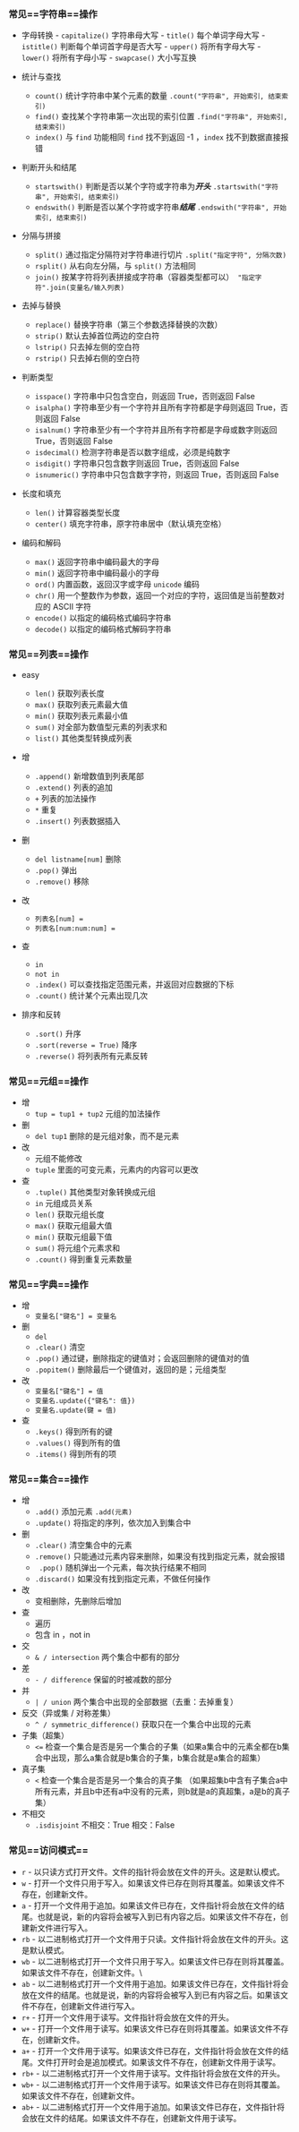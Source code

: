 ### 常见==字符串==操作

  - 字母转换
        - `capitalize()` 字符串母大写
        - `title()` 每个单词字母大写
        - `istitle()` 判断每个单词首字母是否大写
        - `upper()` 将所有字母大写
        - `lower()` 将所有字母小写
        - `swapcase()` 大小写互换
- 统计与查找
    - `count()` 统计字符串中某个元素的数量 `.count("字符串", 开始索引, 结束索引)` 
    - `find()` 查找某个字符串第一次出现的索引位置 `.find("字符串", 开始索引, 结束索引)` 
    - `index()` 与 `find` 功能相同 `find` 找不到返回 -1 ，`index` 找不到数据直接报错  
- 判断开头和结尾
    - `startswith()` 判断是否以某个字符或字符串为***开头*** `.startswith("字符串", 开始索引, 结束索引)` 
    - `endswith()` 判断是否以某个字符或字符串***结尾*** `.endswith("字符串", 开始索引, 结束索引)` 
- 分隔与拼接
    - `split()` 通过指定分隔符对字符串进行切片 `.split("指定字符", 分隔次数)` 
    - `rsplit()` 从右向左分隔，与 `split()` 方法相同
    - `join()` 按某字符将列表拼接成字符串（容器类型都可以）` "指定字符".join(变量名/输入列表)` 
- 去掉与替换
   - `replace()` 替换字符串（第三个参数选择替换的次数）
   - `strip()` 默认去掉首位两边的空白符
   - `lstrip()` 只去掉左侧的空白符
   - `rstrip()` 只去掉右侧的空白符

- 判断类型
   - `isspace()` 字符串中只包含空白，则返回 True，否则返回 False
   - `isalpha()` 字符串至少有一个字符并且所有字符都是字母则返回 True，否则返回 False
   - `isalnum()` 字符串至少有一个字符并且所有字符都是字母或数字则返回 True，否则返回 False
   - `isdecimal()` 检测字符串是否以数字组成，必须是纯数字
   - `isdigit()` 字符串只包含数字则返回 True，否则返回 False
   - `isnumeric()` 字符串中只包含数字字符，则返回 True，否则返回 False

- 长度和填充
    - `len()` 计算容器类型长度
    - `center()` 填充字符串，原字符串居中（默认填充空格）
- 编码和解码
   -  `max()` 返回字符串中编码最大的字母
   - `min()` 返回字符串中编码最小的字母
   -  `ord()` 内置函数，返回汉字或字母 `unicode` 编码
   -  `chr()` 用一个整数作为参数，返回一个对应的字符，返回值是当前整数对应的 ASCⅡ 字符
   -  `encode()` 以指定的编码格式编码字符串
   -  `decode()` 以指定的编码格式解码字符串

### 常见==列表==操作

- easy
    - `len()` 获取列表长度
    - `max()` 获取列表元素最大值
    - `min()` 获取列表元素最小值
    - `sum()` 对全部为数值型元素的列表求和
    - `list()` 其他类型转换成列表

- 增
    - `.append()` 新增数值到列表尾部
    - `.extend()` 列表的追加
    - `+` 列表的加法操作
    - `*` 重复
    - `.insert()` 列表数据插入
- 删
    - `del listname[num]` 删除
    - `.pop()` 弹出
    - `.remove()` 移除
- 改
    - `列表名[num] =` 
    - `列表名[num:num:num] =` 
- 查
    - `in` 
    - `not in` 
    - `.index()` 可以查找指定范围元素，并返回对应数据的下标
    - `.count()` 统计某个元素出现几次
- 排序和反转
    - `.sort()` 升序
    - `.sort(reverse = True)` 降序
    - `.reverse()` 将列表所有元素反转

### 常见==元组==操作

- 增
    - `tup = tup1 + tup2` 元组的加法操作
- 删
    - `del tup1` 删除的是元组对象，而不是元素
- 改
    - 元组不能修改
    - `tuple` 里面的可变元素，元素内的内容可以更改
- 查
    - `.tuple()` 其他类型对象转换成元组
    - `in` 元组成员关系
    - `len()` 获取元组长度
    - `max()` 获取元组最大值
    - `min()` 获取元组最下值
    - `sum()` 将元组个元素求和
    - `.count()` 得到重复元素数量

### 常见==字典==操作

- 增
    - `变量名["键名"] = 变量名`
- 删
    - `del` 
    - `.clear()` 清空
    - `.pop()` 通过键，删除指定的键值对；会返回删除的键值对的值
    - `.popitem()` 删除最后一个键值对，返回的是；元组类型
- 改
    - `变量名["键名"] = 值` 
    - `变量名.update({"键名": 值})` 
    - `变量名.update(键 = 值)`
- 查
    - `.keys()` 得到所有的键
    - `.values()` 得到所有的值
    - `.items()` 得到所有的项

### 常见==集合==操作

- 增 
    - `.add()` 添加元素 `.add(元素)`  
    - `.update()` 将指定的序列，依次加入到集合中 
- 删
    - `.clear()` 清空集合中的元素
    - `.remove()` 只能通过元素内容来删除，如果没有找到指定元素，就会报错  
    - ` .pop()` 随机弹出一个元素，每次执行结果不相同
    - `.discard()`  如果没有找到指定元素，不做任何操作
- 改
    - 变相删除，先删除后增加
- 查
    - 遍历
    - 包含 in ，not in
- 交
    - `& / intersection` 两个集合中都有的部分 
- 差
    - `- / difference` 保留的时被减数的部分
- 并
    - `| / union` 两个集合中出现的全部数据（去重：去掉重复）
- 反交（异或集 / 对称差集）
    - `^ / symmetric_difference()` 获取只在一个集合中出现的元素
- 子集（超集）
    - `<=` 检查一个集合是否是另一个集合的子集（如果a集合中的元素全都在b集合中出现，那么a集合就是b集合的子集，b集合就是a集合的超集）
- 真子集
    - `<` 检查一个集合是否是另一个集合的真子集 （如果超集b中含有子集合a中所有元素，并且b中还有a中没有的元素，则b就是a的真超集，a是b的真子集）
- 不相交
    - `.isdisjoint`   不相交：True    相交：False

### 常见==访问模式== 

  - `r` - 以只读方式打开文件。文件的指针将会放在文件的开头。这是默认模式。
  - `w` - 打开一个文件只用于写入。如果该文件已存在则将其覆盖。如果该文件不存在，创建新文件。
  - `a` - 打开一个文件用于追加。如果该文件已存在，文件指针将会放在文件的结尾。也就是说，新的内容将会被写入到已有内容之后。如果该文件不存在，创建新文件进行写入。
  - `rb` - 以二进制格式打开一个文件用于只读。文件指针将会放在文件的开头。这是默认模式。
  - `wb` - 以二进制格式打开一个文件只用于写入。如果该文件已存在则将其覆盖。如果该文件不存在，创建新文件。\
  - `ab` - 以二进制格式打开一个文件用于追加。如果该文件已存在，文件指针将会放在文件的结尾。也就是说，新的内容将会被写入到已有内容之后。如果该文件不存在，创建新文件进行写入。
  - `r+` - 打开一个文件用于读写。文件指针将会放在文件的开头。
  - `w+` - 打开一个文件用于读写。如果该文件已存在则将其覆盖。如果该文件不存在，创建新文件。
  - `a+` - 打开一个文件用于读写。如果该文件已存在，文件指针将会放在文件的结尾。文件打开时会是追加模式。如果该文件不存在，创建新文件用于读写。
  - `rb+` - 以二进制格式打开一个文件用于读写。文件指针将会放在文件的开头。
  - `wb+` - 以二进制格式打开一个文件用于读写。如果该文件已存在则将其覆盖。如果该文件不存在，创建新文件。
  - `ab+` - 以二进制格式打开一个文件用于追加。如果该文件已存在，文件指针将会放在文件的结尾。如果该文件不存在，创建新文件用于读写。



